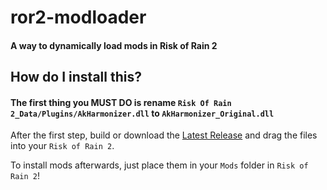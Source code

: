 # ror2-modloader
#### A way to dynamically load mods in Risk of Rain 2

## How do I install this?

#### The first thing you **MUST DO** is rename `Risk Of Rain 2_Data/Plugins/AkHarmonizer.dll` to `AkHarmonizer_Original.dll`

After the first step, build or download the [Latest Release](https://github.com/meepen/ror2-modloader/releases/latest) and drag the files into your `Risk of Rain 2`.

To install mods afterwards, just place them in your `Mods` folder in `Risk of Rain 2`!